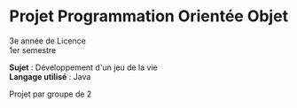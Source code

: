 # Projet Programmation Orientée Objet
3e année de Licence  
1er semestre

**Sujet** : Développement d'un jeu de la vie  
**Langage utilisé** : Java

Projet par groupe de 2
